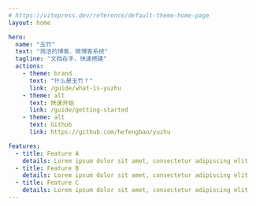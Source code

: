 ```yaml
---
# https://vitepress.dev/reference/default-theme-home-page
layout: home

hero:
  name: "玉竹"
  text: "简洁的博客、微博客系统"
  tagline: "文档在手，快速搭建"
  actions:
    - theme: brand
      text: "什么是玉竹？"
      link: /guide/what-is-yuzhu
    - theme: alt
      text: 快速开始
      link: /guide/getting-started
    - theme: alt
      text: Github
      link: https://github.com/hefengbao/yuzhu

features:
  - title: Feature A
    details: Lorem ipsum dolor sit amet, consectetur adipiscing elit
  - title: Feature B
    details: Lorem ipsum dolor sit amet, consectetur adipiscing elit
  - title: Feature C
    details: Lorem ipsum dolor sit amet, consectetur adipiscing elit
---
```


